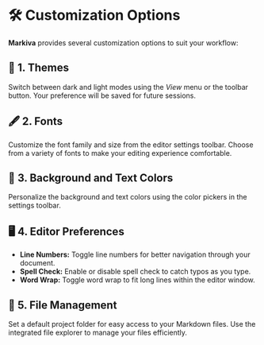 # 🛠️ Customization Options

**Markiva** provides several customization options to suit your workflow:

## 🎨 1. Themes

Switch between dark and light modes using the *View* menu or the toolbar button. Your preference will be saved for future sessions.

## 🖋️ 2. Fonts

Customize the font family and size from the editor settings toolbar. Choose from a variety of fonts to make your editing experience comfortable.

## 🌈 3. Background and Text Colors

Personalize the background and text colors using the color pickers in the settings toolbar.

## 🖥️ 4. Editor Preferences

- **Line Numbers:** Toggle line numbers for better navigation through your document.
- **Spell Check:** Enable or disable spell check to catch typos as you type.
- **Word Wrap:** Toggle word wrap to fit long lines within the editor window.

## 📁 5. File Management

Set a default project folder for easy access to your Markdown files. Use the integrated file explorer to manage your files efficiently.
